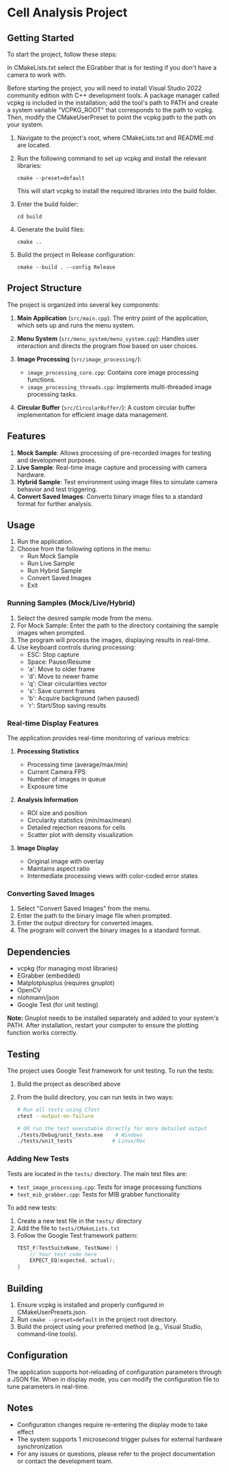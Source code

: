 # Cell Analysis Project

## Getting Started

To start the project, follow these steps:

In CMakeLists.txt select the EGrabber that is for testing if you don't have a camera to work with.

Before starting the project, you will need to install Visual Studio 2022 community edition with C++ development tools. A package manager called vcpkg is included in the installation; add the tool's path to PATH and create a system variable "VCPKG_ROOT" that corresponds to the path to vcpkg. Then, modify the CMakeUserPreset to point the vcpkg path to the path on your system.

1. Navigate to the project's root, where CMakeLists.txt and README.md are located.

2. Run the following command to set up vcpkg and install the relevant libraries:

   ```
   cmake --preset=default
   ```

   This will start vcpkg to install the required libraries into the build folder.

3. Enter the build folder:

   ```
   cd build
   ```

4. Generate the build files:

   ```
   cmake ..
   ```

5. Build the project in Release configuration:

   ```
   cmake --build . --config Release
   ```
## Project Structure

The project is organized into several key components:

1. **Main Application** (`src/main.cpp`): The entry point of the application, which sets up and runs the menu system.

2. **Menu System** (`src/menu_system/menu_system.cpp`): Handles user interaction and directs the program flow based on user choices.

3. **Image Processing** (`src/image_processing/`):
   - `image_processing_core.cpp`: Contains core image processing functions.
   - `image_processing_threads.cpp`: Implements multi-threaded image processing tasks.

4. **Circular Buffer** (`src/CircularBuffer/`): A custom circular buffer implementation for efficient image data management.

## Features

1. **Mock Sample**: Allows processing of pre-recorded images for testing and development purposes.
2. **Live Sample**: Real-time image capture and processing with camera hardware.
3. **Hybrid Sample**: Test environment using image files to simulate camera behavior and test triggering.
4. **Convert Saved Images**: Converts binary image files to a standard format for further analysis.

## Usage

1. Run the application.
2. Choose from the following options in the menu:
   - Run Mock Sample
   - Run Live Sample
   - Run Hybrid Sample
   - Convert Saved Images
   - Exit

### Running Samples (Mock/Live/Hybrid)

1. Select the desired sample mode from the menu.
2. For Mock Sample: Enter the path to the directory containing the sample images when prompted.
3. The program will process the images, displaying results in real-time.
4. Use keyboard controls during processing:
   - ESC: Stop capture
   - Space: Pause/Resume
   - 'a': Move to older frame
   - 'd': Move to newer frame
   - 'q': Clear circularities vector
   - 's': Save current frames
   - 'b': Acquire background (when paused)
   - 'r': Start/Stop saving results

### Real-time Display Features

The application provides real-time monitoring of various metrics:

1. **Processing Statistics**
   - Processing time (average/max/min)
   - Current Camera FPS
   - Number of images in queue
   - Exposure time

2. **Analysis Information**
   - ROI size and position
   - Circularity statistics (min/max/mean)
   - Detailed rejection reasons for cells
   - Scatter plot with density visualization

3. **Image Display**
   - Original image with overlay
   - Maintains aspect ratio
   - Intermediate processing views with color-coded error states

### Converting Saved Images

1. Select "Convert Saved Images" from the menu.
2. Enter the path to the binary image file when prompted.
3. Enter the output directory for converted images.
4. The program will convert the binary images to a standard format.

## Dependencies

- vcpkg (for managing most libraries)
- EGrabber (embedded)
- Matplotplusplus (requires gnuplot)
- OpenCV
- nlohmann/json
- Google Test (for unit testing)

**Note:** Gnuplot needs to be installed separately and added to your system's PATH. After installation, restart your computer to ensure the plotting function works correctly.

## Testing

The project uses Google Test framework for unit testing. To run the tests:

1. Build the project as described above
2. From the build directory, you can run tests in two ways:

   ```bash
   # Run all tests using CTest
   ctest --output-on-failure

   # OR run the test executable directly for more detailed output
   ./tests/Debug/unit_tests.exe    # Windows
   ./tests/unit_tests             # Linux/Mac
   ```

### Adding New Tests

Tests are located in the `tests/` directory. The main test files are:
- `test_image_processing.cpp`: Tests for image processing functions
- `test_mib_grabber.cpp`: Tests for MIB grabber functionality

To add new tests:
1. Create a new test file in the `tests/` directory
2. Add the file to `tests/CMakeLists.txt`
3. Follow the Google Test framework pattern:
   ```cpp
   TEST_F(TestSuiteName, TestName) {
       // Your test code here
       EXPECT_EQ(expected, actual);
   }
   ```

## Building

1. Ensure vcpkg is installed and properly configured in CMakeUserPresets.json.
2. Run `cmake --preset=default` in the project root directory.
3. Build the project using your preferred method (e.g., Visual Studio, command-line tools).

## Configuration

The application supports hot-reloading of configuration parameters through a JSON file. When in display mode, you can modify the configuration file to tune parameters in real-time.

## Notes

- Configuration changes require re-entering the display mode to take effect
- The system supports 1 microsecond trigger pulses for external hardware synchronization
- For any issues or questions, please refer to the project documentation or contact the development team.
